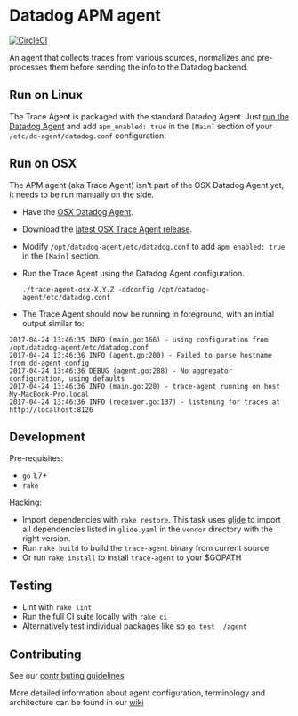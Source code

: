 # Datadog APM agent

[![CircleCI](https://circleci.com/gh/DataDog/datadog-trace-agent.svg?style=svg)](https://circleci.com/gh/DataDog/datadog-trace-agent)

An agent that collects traces from various sources, normalizes and pre-processes them before sending the info to the Datadog backend.


## Run on Linux

The Trace Agent is packaged with the standard Datadog Agent.
Just [run the Datadog Agent](http://docs.datadoghq.com/guides/basic_agent_usage/) and add `apm_enabled: true` in the `[Main]` section of your `/etc/dd-agent/datadog.conf` configuration.


## Run on OSX

The APM agent (aka Trace Agent) isn't part of the OSX Datadog Agent yet, it needs to be run manually on the side.

- Have the [OSX Datadog Agent](https://app.datadoghq.com/account/settings#agent/mac).
- Download the [latest OSX Trace Agent release](https://github.com/DataDog/datadog-trace-agent/releases/latest).
- Modify `/opt/datadog-agent/etc/datadog.conf` to add `apm_enabled: true` in the `[Main]` section.
- Run the Trace Agent using the Datadog Agent configuration.

    `./trace-agent-osx-X.Y.Z -ddconfig /opt/datadog-agent/etc/datadog.conf`

- The Trace Agent should now be running in foreground, with an initial output similar to:

```
2017-04-24 13:46:35 INFO (main.go:166) - using configuration from /opt/datadog-agent/etc/datadog.conf
2017-04-24 13:46:36 INFO (agent.go:200) - Failed to parse hostname from dd-agent config
2017-04-24 13:46:36 DEBUG (agent.go:288) - No aggregator configuration, using defaults
2017-04-24 13:46:36 INFO (main.go:220) - trace-agent running on host My-MacBook-Pro.local
2017-04-24 13:46:36 INFO (receiver.go:137) - listening for traces at http://localhost:8126
```


## Development

Pre-requisites:
- `go` 1.7+
- `rake`


Hacking:
- Import dependencies with `rake restore`. This task uses
  [glide](https://github.com/Masterminds/glide) to import all dependencies
  listed in `glide.yaml` in the `vendor` directory with the right version.
- Run `rake build` to build the `trace-agent` binary from current source
- Or run `rake install` to install `trace-agent` to your $GOPATH


## Testing

- Lint with `rake lint`
- Run the full CI suite locally with `rake ci`
- Alternatively test individual packages like so `go test ./agent`


## Contributing

See our [contributing guidelines](CONTRIBUTING.md)

More detailed information about agent configuration, terminology and architecture can be found in our [wiki](https://github.com/DataDog/datadog-trace-agent/wiki)
